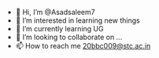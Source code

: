 - 👋 Hi, I’m @Asadsaleem7
- 👀 I’m interested in learning new things 
- 🌱 I’m currently learning UG
- 💞️ I’m looking to collaborate on ...
- 📫 How to reach me 20bbc009@stc.ac.in

<!---
Asadsaleem7/Asadsaleem7 is a ✨ special ✨ repository because its `README.md` (this file) appears on your GitHub profile.
You can click the Preview link to take a look at your changes.
--->

